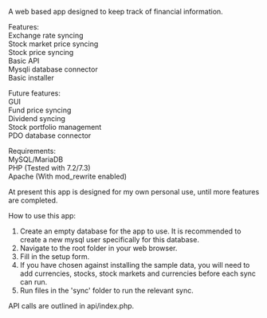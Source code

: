 A web based app designed to keep track of financial information.

Features:  
Exchange rate syncing  
Stock market price syncing  
Stock price syncing  
Basic API  
Mysqli database connector  
Basic installer  

Future features:  
GUI  
Fund price syncing  
Dividend syncing  
Stock portfolio management  
PDO database connector  

Requirements:  
MySQL/MariaDB  
PHP (Tested with 7.2/7.3)  
Apache (With mod_rewrite enabled)  

At present this app is designed for my own personal use, until more features are completed.

How to use this app:
<ol>
    <li>Create an empty database for the app to use. It is recommended to create a new mysql user specifically for this database.</li>
    <li>Navigate to the root folder in your web browser.</li>
    <li>Fill in the setup form.</li>
    <li>If you have chosen against installing the sample data, you will need to add currencies, stocks, stock markets and currencies before each sync can run.</li>
    <li>Run files in the 'sync' folder to run the relevant sync.</li>
</ol>

API calls are outlined in api/index.php.
